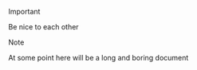 > [!IMPORTANT]
> Be nice to each other

> [!NOTE]
> At some point here will be a long and boring document
